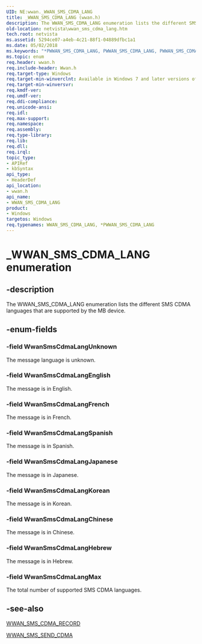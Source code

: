 ```yaml
---
UID: NE:wwan._WWAN_SMS_CDMA_LANG
title: _WWAN_SMS_CDMA_LANG (wwan.h)
description: The WWAN_SMS_CDMA_LANG enumeration lists the different SMS CDMA languages that are supported by the MB device.
old-location: netvista\wwan_sms_cdma_lang.htm
tech.root: netvista
ms.assetid: 5294ce07-a4eb-4c21-88f1-04889dfbc1a1
ms.date: 05/02/2018
ms.keywords: "*PWWAN_SMS_CDMA_LANG, PWWAN_SMS_CDMA_LANG, PWWAN_SMS_CDMA_LANG enumeration pointer [Network Drivers Starting with Windows Vista], WWAN_SMS_CDMA_LANG, WWAN_SMS_CDMA_LANG enumeration [Network Drivers Starting with Windows Vista], WwanRef_21c9fcf4-07b0-43b3-86df-a2de613f5018.xml, WwanSmsCdmaLangChinese, WwanSmsCdmaLangEnglish, WwanSmsCdmaLangFrench, WwanSmsCdmaLangHebrew, WwanSmsCdmaLangJapanese, WwanSmsCdmaLangKorean, WwanSmsCdmaLangMax, WwanSmsCdmaLangSpanish, WwanSmsCdmaLangUnknown, _WWAN_SMS_CDMA_LANG, netvista.wwan_sms_cdma_lang, wwan/PWWAN_SMS_CDMA_LANG, wwan/WWAN_SMS_CDMA_LANG, wwan/WwanSmsCdmaLangChinese, wwan/WwanSmsCdmaLangEnglish, wwan/WwanSmsCdmaLangFrench, wwan/WwanSmsCdmaLangHebrew, wwan/WwanSmsCdmaLangJapanese, wwan/WwanSmsCdmaLangKorean, wwan/WwanSmsCdmaLangMax, wwan/WwanSmsCdmaLangSpanish, wwan/WwanSmsCdmaLangUnknown"
ms.topic: enum
req.header: wwan.h
req.include-header: Wwan.h
req.target-type: Windows
req.target-min-winverclnt: Available in Windows 7 and later versions of Windows.
req.target-min-winversvr: 
req.kmdf-ver: 
req.umdf-ver: 
req.ddi-compliance: 
req.unicode-ansi: 
req.idl: 
req.max-support: 
req.namespace: 
req.assembly: 
req.type-library: 
req.lib: 
req.dll: 
req.irql: 
topic_type:
- APIRef
- kbSyntax
api_type:
- HeaderDef
api_location:
- wwan.h
api_name:
- WWAN_SMS_CDMA_LANG
product:
- Windows
targetos: Windows
req.typenames: WWAN_SMS_CDMA_LANG, *PWWAN_SMS_CDMA_LANG
---
```


# _WWAN_SMS_CDMA_LANG enumeration


## -description


The WWAN_SMS_CDMA_LANG enumeration lists the different SMS CDMA languages that are supported by the
  MB device.


## -enum-fields




### -field WwanSmsCdmaLangUnknown

The message language is unknown.


### -field WwanSmsCdmaLangEnglish

The message is in English.


### -field WwanSmsCdmaLangFrench

The message is in French.


### -field WwanSmsCdmaLangSpanish

The message is in Spanish.


### -field WwanSmsCdmaLangJapanese

The message is in Japanese.


### -field WwanSmsCdmaLangKorean

The message is in Korean.


### -field WwanSmsCdmaLangChinese

The message is in Chinese.


### -field WwanSmsCdmaLangHebrew

The message is in Hebrew.


### -field WwanSmsCdmaLangMax

The total number of supported SMS CDMA languages.


## -see-also




<a href="https://msdn.microsoft.com/library/windows/hardware/ff571243">WWAN_SMS_CDMA_RECORD</a>



<a href="https://msdn.microsoft.com/library/windows/hardware/ff571251">WWAN_SMS_SEND_CDMA</a>
 

 

